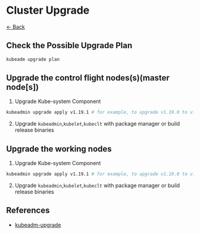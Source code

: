 # Cluster Upgrade
[← Back](..)

## Check the Possible Upgrade Plan  
```bash
kubeadm upgrade plan
```

## Upgrade the control flight nodes(s)(master node[s])  
1. Upgrade Kube-system Component
```bash
kubeadmin upgrade apply v1.19.1 # for example, to upgrade v1.19.0 to v1.19.1
```
2. Upgrade `kubeadmin`,`kubelet`,`kubeclt` with package manager or build release binaries

## Upgrade the working nodes
1. Upgrade Kube-system Component
```bash
kubeadmin upgrade apply v1.19.1 # for example, to upgrade v1.19.0 to v1.19.1
```
2. Upgrade `kubeadmin`,`kubelet`,`kubeclt` with package manager or build release binaries

## References  
- [kubeadm-upgrade](https://kubernetes.io/docs/reference/setup-tools/kubeadm/kubeadm-upgrade/)
